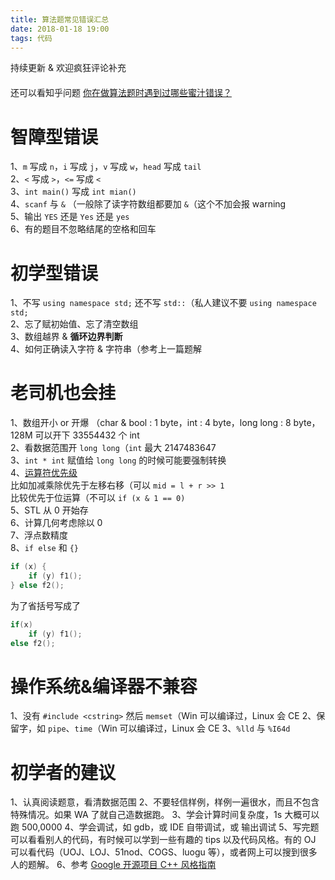 ```yaml
---
title: 算法题常见错误汇总
date: 2018-01-18 19:00
tags: 代码
---
```


持续更新 & 欢迎疯狂评论补充  
　  
还可以看知乎问题 [你在做算法题时遇到过哪些蜜汁错误？](https://www.zhihu.com/question/64013739)  

# 智障型错误
1、`m` 写成 `n`，`i` 写成 `j`，`v` 写成 `w`，`head` 写成 `tail`  
2、`<` 写成 `>`，`<=` 写成 `<`  
3、`int main()` 写成 `int mian()`  
4、`scanf` 与 `&` （一般除了读字符数组都要加 `&`（这个不加会报 warning  
5、输出 `YES` 还是 `Yes` 还是 `yes`  
6、有的题目不忽略结尾的空格和回车  

# 初学型错误
1、不写 `using namespace std;` 还不写 `std::`（私人建议不要 `using namespace std;`  
2、忘了赋初始值、忘了清空数组  
3、数组越界 & **循环边界判断**  
4、如何正确读入字符 & 字符串（参考上一篇题解  

# 老司机也会挂
1、数组开小 or 开爆 （char & bool : 1 byte，int : 4 byte，long long : 8 byte，128M 可以开下 33554432 个 int  
2、看数据范围开 `long long`（`int` 最大 2147483647  
3、`int * int` 赋值给 `long long` 的时候可能要强制转换  
4、[运算符优先级](http://zh.cppreference.com/w/cpp/language/operator_precedence)  
比如加减乘除优先于左移右移（可以 `mid = l + r >> 1`  
比较优先于位运算（不可以 `if (x & 1 == 0)`  
5、STL 从 0 开始存  
6、计算几何考虑除以 0  
7、浮点数精度  
8、`if else` 和 `{}`
```cpp
if (x) {
	if (y) f1();
} else f2();
```
为了省括号写成了
```cpp
if(x)
	if (y) f1();
else f2();
```

# 操作系统&编译器不兼容
1、没有 `#include <cstring>` 然后 `memset`（Win 可以编译过，Linux 会 CE
2、保留字，如 `pipe`、`time`（Win 可以编译过，Linux 会 CE
3、`%lld` 与 `%I64d`

# 初学者的建议
1、认真阅读题意，看清数据范围
2、不要轻信样例，样例一遍很水，而且不包含特殊情况。如果 WA 了就自己造数据跑。
3、学会计算时间复杂度，1s 大概可以跑 500,0000
4、学会调试，如 gdb，或 IDE 自带调试，或 输出调试
5、写完题可以看看别人的代码，有时候可以学到一些有趣的 tips 以及代码风格。有的 OJ 可以看代码（UOJ、LOJ、51nod、COGS、luogu 等），或者网上可以搜到很多人的题解。
6、参考 [Google 开源项目 C++ 风格指南](http://zh-google-styleguide.readthedocs.io/en/latest/google-cpp-styleguide/contents/)